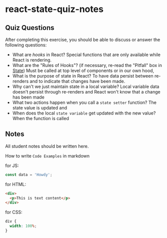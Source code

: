 # react-state-quiz-notes

## Quiz Questions

After completing this exercise, you should be able to discuss or answer the following questions:

- What are _hooks_ in React?
  Special functions that are only available while React is rendering.
- What are the "Rules of Hooks"? (if necessary, re-read the "Pitfall" box in [State](https://react.dev/learn/state-a-components-memory))
  Must be called at top level of components or in our own hood,
- What is the purpose of state in React?
  To have data persist between re-renders and to indicate that changes have been made.
- Why can't we just maintain state in a local variable?
  Local variable data doesn't persist through re-renders and React won't know that a change has been made
- What two actions happen when you call a `state setter` function?
  The state value is updated and
- When does the local `state variable` get updated with the new value?
  When the function is called

## Notes

All student notes should be written here.

How to write `Code Examples` in markdown

for JS:

```javascript
const data = 'Howdy';
```

for HTML:

```html
<div>
  <p>This is text content</p>
</div>
```

for CSS:

```css
div {
  width: 100%;
}
```
